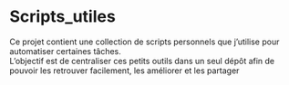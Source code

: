 # Scripts_utiles
Ce projet contient une collection de scripts personnels que j’utilise pour automatiser certaines tâches.  
L’objectif est de centraliser ces petits outils dans un seul dépôt afin de pouvoir les retrouver facilement, les améliorer et les partager 
